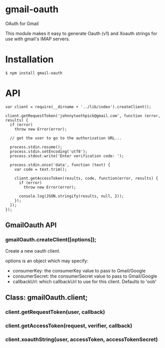# gmail-oauth

OAuth for Gmail

This module makes it easy to generate Oauth (v1) and Xoauth strings for use with
gmail's IMAP servers.

# Installation

    $ npm install gmail-oauth

# API

    var client = require(__dirname + '../lib/index').createClient();
    
    client.getRequestToken('johnnytoothpick@gmail.com', function (error, results) {
      if (error) 
        throw new Error(error);

      // get the user to go to the authorization URL...

      process.stdin.resume();
      process.stdin.setEncoding('utf8');
      process.stdout.write('Enter verification code: ');

      process.stdin.once('data', function (text) {
        var code = text.trim();
      
        client.getAccessToken(results, code, function(error, results) {
          if (error)  
            throw new Error(error);
     
          console.log(JSON.stringify(results, null, 2));
        });
      });
    });


## GmailOauth API

### gmailOauth.createClient([options]);

Create a new oauth client.

options is an object which may specify:

- consumerKey: the consumerKey value to pass to Gmail/Google
- consumerSecret: the consumerSecret value to pass to Gmail/Google
- callbackUrl: which callbackUrl to use for this client. Defaults to 'oob'

## Class: gmailOauth.client;

### client.getRequestToken(user, callback)

### client.getAccessToken(request, verifier, callback)

### client.xoauthString(user, accessToken, accessTokenSecret)

